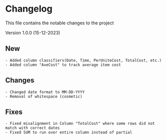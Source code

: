 # Changelog
This file contains the notable changes to the project

Version 1.0.0 (15-12-2023)
## New
    - Added column classifiers(Date, Time, PerUniteCost, TotalCost, etc.)
    - Added column "AveCost" to track average item cost

## Changes
    - Changed date format to MM-DD-YYYY
    - Removal of whitespace (cosmetic)

## Fixes
    - Fixed misalignment in Column "TotalCost" where some rows did not match with correct dates
    - Fixed SUM to run over entire column instead of partial
